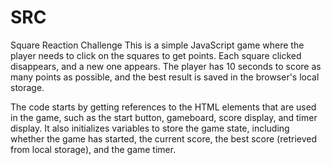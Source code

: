# SRC
Square Reaction Challenge
This is a simple JavaScript game where the player needs to click on the squares to get points. Each square clicked disappears, and a new one appears. 
The player has 10 seconds to score as many points as possible, and the best result is saved in the browser's local storage.

The code starts by getting references to the HTML elements that are used in the game, such as the start button, gameboard, score display, and timer display. 
It also initializes variables to store the game state, including whether the game has started, the current score, the best score (retrieved from local storage), 
and the game timer.
